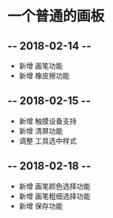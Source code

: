 # 一个普通的画板

## -- 2018-02-14 --

- 新增 画笔功能
- 新增 橡皮擦功能

## -- 2018-02-15 --

- 新增 触摸设备支持
- 新增 清屏功能
- 调整 工具选中样式

## -- 2018-02-18 --

- 新增 画笔颜色选择功能
- 新增 画笔粗细选择功能
- 新增 保存功能